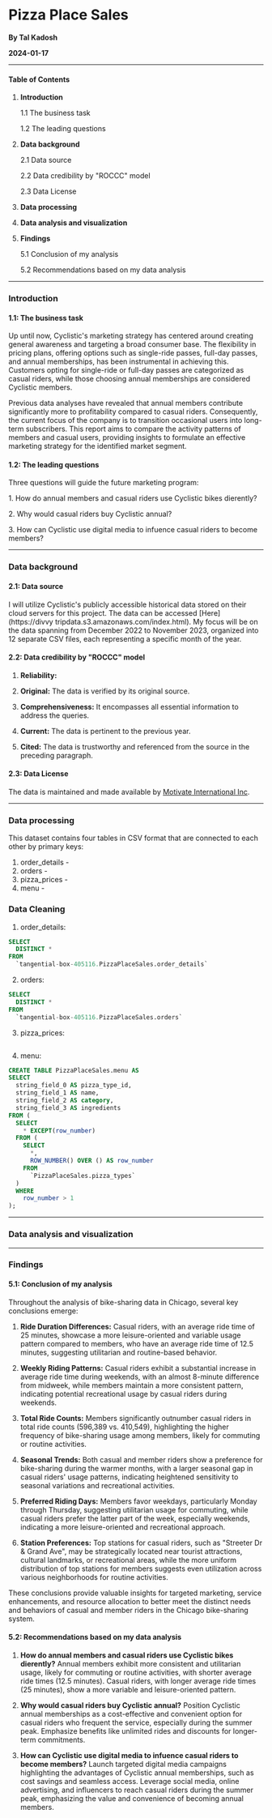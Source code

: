 # Pizza Place Sales

**By Tal Kadosh**

**2024-01-17**

-----------------------------------------------------------------------
#### Table of Contents

1.  **Introduction**

    1.1 The business task

    1.2 The leading questions

2.  **Data background**

    2.1 Data source

    2.2 Data credibility by "ROCCC" model

    2.3 Data License

3.  **Data processing**

4.  **Data analysis and visualization**

5.  **Findings**

    5.1 Conclusion of my analysis

    5.2 Recommendations based on my data analysis

------------------------------------------------------------------------

### Introduction

#### 1.1: The business task

Up until now, Cyclistic's marketing strategy has centered around creating general awareness and targeting a broad consumer base. The flexibility in pricing
plans, offering options such as single-ride passes, full-day passes, and annual memberships, has been instrumental in achieving this. Customers opting for
single-ride or full-day passes are categorized as casual riders, while those choosing annual memberships are considered Cyclistic members.

Previous data analyses have revealed that annual members contribute significantly more to profitability compared to casual riders. Consequently, the current
focus of the company is to transition occasional users into long-term subscribers. This report aims to compare the activity patterns of members and casual
users, providing insights to formulate an effective marketing strategy for the identified market segment.

#### 1.2: The leading questions

Three questions will guide the future marketing program:

1\. How do annual members and casual riders use Cyclistic bikes dierently?

2\. Why would casual riders buy Cyclistic annual?

3\. How can Cyclistic use digital media to infuence casual riders to become members?

------------------------------------------------------------------------

### Data background

#### 2.1: Data source

I will utilize Cyclistic's publicly accessible historical data stored on their cloud servers for this project. The data can be accessed [Here](https://divvy
tripdata.s3.amazonaws.com/index.html). My focus will be on the data spanning from December 2022 to November 2023, organized into 12 separate CSV files, each
representing a specific month of the year.

#### 2.2: Data credibility by "ROCCC" model

1.  **Reliability:** 

2.  **Original:** The data is verified by its original source.

3.  **Comprehensiveness:** It encompasses all essential information to address the queries.

4.  **Current:** The data is pertinent to the previous year.

5.  **Cited:** The data is trustworthy and referenced from the source in the preceding paragraph.

#### 2.3: Data License

The data is maintained and made available by [Motivate International Inc](https://divvybikes.com/data-license-agreement).

------------------------------------------------------------------------

### Data processing

This dataset contains four tables in CSV format that are connected to each other by primary keys:

1. order_details -
2. orders - 
3. pizza_prices -
4. menu - 

### Data Cleaning

1. order_details:

```sql         
SELECT
  DISTINCT *
FROM
  `tangential-box-405116.PizzaPlaceSales.order_details`
```

2. orders:

```sql         
SELECT
  DISTINCT *
FROM
  `tangential-box-405116.PizzaPlaceSales.orders`
```

3. pizza_prices:

```sql         

```

4. menu:

```sql         
CREATE TABLE PizzaPlaceSales.menu AS
SELECT
  string_field_0 AS pizza_type_id,
  string_field_1 AS name,
  string_field_2 AS category,
  string_field_3 AS ingredients
FROM (
  SELECT
    * EXCEPT(row_number)
  FROM (
    SELECT
      *,
      ROW_NUMBER() OVER () AS row_number
    FROM
      `PizzaPlaceSales.pizza_types`
  )
  WHERE
    row_number > 1
);
```

------------------------------------------------------------------------

### Data analysis and visualization


------------------------------------------------------------------------

### Findings

#### 5.1: Conclusion of my analysis

Throughout the analysis of bike-sharing data in Chicago, several key conclusions emerge:

1. **Ride Duration Differences:**
Casual riders, with an average ride time of 25 minutes, showcase a more leisure-oriented and variable usage pattern compared to members, who have an average
ride time of 12.5 minutes, suggesting utilitarian and routine-based behavior.

2. **Weekly Riding Patterns:**
Casual riders exhibit a substantial increase in average ride time during weekends, with an almost 8-minute difference from midweek, while members maintain a
more consistent pattern, indicating potential recreational usage by casual riders during weekends.

3. **Total Ride Counts:**
Members significantly outnumber casual riders in total ride counts (596,389 vs. 410,549), highlighting the higher frequency of bike-sharing usage among
members, likely for commuting or routine activities.

4. **Seasonal Trends:**
Both casual and member riders show a preference for bike-sharing during the warmer months, with a larger seasonal gap in casual riders' usage patterns,
indicating heightened sensitivity to seasonal variations and recreational activities.

5. **Preferred Riding Days:**
Members favor weekdays, particularly Monday through Thursday, suggesting utilitarian usage for commuting, while casual riders prefer the latter part of the
week, especially weekends, indicating a more leisure-oriented and recreational approach.

6. **Station Preferences:**
Top stations for casual riders, such as "Streeter Dr & Grand Ave", may be strategically located near tourist attractions, cultural landmarks, or recreational
areas, while the more uniform distribution of top stations for members suggests even utilization across various neighborhoods for routine activities.

These conclusions provide valuable insights for targeted marketing, service enhancements, and resource allocation to better meet the distinct needs and
behaviors of casual and member riders in the Chicago bike-sharing system.

#### 5.2: Recommendations based on my data analysis

1. **How do annual members and casual riders use Cyclistic bikes dierently?**
Annual members exhibit more consistent and utilitarian usage, likely for commuting or routine activities, with shorter average ride times (12.5 minutes).
Casual riders, with longer average ride times (25 minutes), show a more variable and leisure-oriented pattern.

2. **Why would casual riders buy Cyclistic annual?**
Position Cyclistic annual memberships as a cost-effective and convenient option for casual riders who frequent the service, especially during the summer
peak. Emphasize benefits like unlimited rides and discounts for longer-term commitments.

3. **How can Cyclistic use digital media to infuence casual riders to become members?**
Launch targeted digital media campaigns highlighting the advantages of Cyclistic annual memberships, such as cost savings and seamless access. Leverage
social media, online advertising, and influencers to reach casual riders during the summer peak, emphasizing the value and convenience of becoming annual
members.
